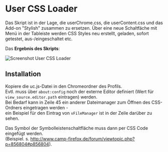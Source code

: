 # User CSS Loader
Das Skript ist in der Lage, die userChrome.css, die userContent.css und das Add-on "Stylish" zusammen zu ersetzen. 
Über eine neue Schaltfäche mit Menü in der Tableiste werden CSS Styles neu erstellt, geladen, sofort getestet, aus-/eingeschaltet etc.

Das **Ergebnis des Skripts**:

![Screenshot User CSS Loader](https://github.com/ardiman/userChrome.js/raw/master/usercssloader/scr_usercssloader.png)

## Installation
Kopiere die uc.js-Datei in den Chromeordner des Profils.  
Evtl. muss über `about:config` noch der externe Editor definiert (Wert für `view_source.editor.path` eintragen) werden.     
Bei Bedarf kann in Zeile 45 ein anderer Dateimanager zum Öffnen des CSS-Ordners eingetragen werden -     
ein Beispiel für den Eintrag von `vFileManager` ist in der Zeile darüber zu sehen.     
    
Das Symbol der Symbolleistenschaltfläche muss dann per CSS Code eingefügt werden.    
(Beispiel. s. http://www.camp-firefox.de/forum/viewtopic.php?p=856804#p856804).
